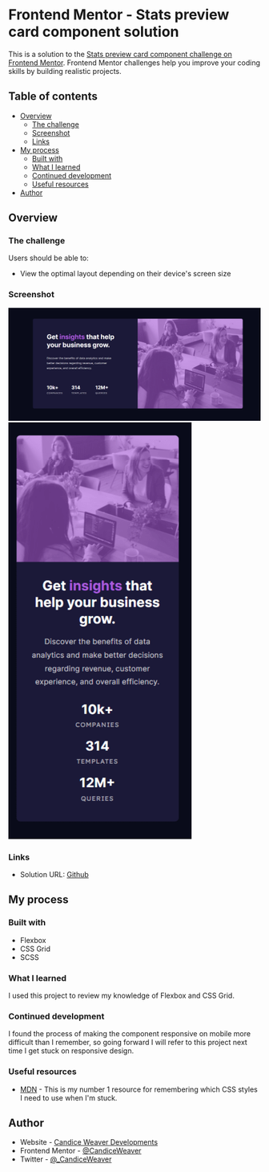 # Frontend Mentor - Stats preview card component solution

This is a solution to the [Stats preview card component challenge on Frontend Mentor](https://www.frontendmentor.io/challenges/stats-preview-card-component-8JqbgoU62). Frontend Mentor challenges help you improve your coding skills by building realistic projects.

## Table of contents

- [Overview](#overview)
  - [The challenge](#the-challenge)
  - [Screenshot](#screenshot)
  - [Links](#links)
- [My process](#my-process)
  - [Built with](#built-with)
  - [What I learned](#what-i-learned)
  - [Continued development](#continued-development)
  - [Useful resources](#useful-resources)
- [Author](#author)

## Overview

### The challenge

Users should be able to:

- View the optimal layout depending on their device's screen size

### Screenshot

![Desktop version](https://raw.githubusercontent.com/CandiceWeaver/stats-preview-card-component/main/images/Stats-preview-card-component-Desktop.png)
![Mobile version](https://raw.githubusercontent.com/CandiceWeaver/stats-preview-card-component/main/images/Stats-preview-card-component-mobile.png)

### Links

- Solution URL: [Github](https://github.com/CandiceWeaver/stats-preview-card-component)

## My process

### Built with

- Flexbox
- CSS Grid
- SCSS

### What I learned

I used this project to review my knowledge of Flexbox and CSS Grid.

### Continued development

I found the process of making the component responsive on mobile more difficult than I remember, so going forward I will refer to this project next time I get stuck on responsive design.

### Useful resources

- [MDN](https://developer.mozilla.org/en-US/) - This is my number 1 resource for remembering which CSS styles I need to use when I'm stuck.

## Author

- Website - [Candice Weaver Developments](www.candiceweaver.dev)
- Frontend Mentor - [@CandiceWeaver](https://www.frontendmentor.io/profile/CandiceWeaver)
- Twitter - [@\_CandiceWeaver](https://www.twitter.com/_CandiceWeaver)
